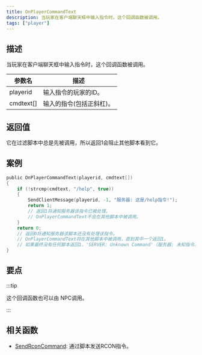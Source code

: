 ```yaml
---
title: OnPlayerCommandText
description: 当玩家在客户端聊天框中输入指令时，这个回调函数被调用。
tags: ["player"]
---
```


## 描述

当玩家在客户端聊天框中输入指令时，这个回调函数被调用。

| 参数名      | 描述                                                 |
| --------- | ----------------------------------------------------------- |
| playerid  | 输入指令的玩家的ID。              |
| cmdtext[] | 输入的指令(包括正斜杠)。 |

## 返回值

它在过滤脚本中总是先被调用，所以返回1会阻止其他脚本看到它。
## 案例

```c
public OnPlayerCommandText(playerid, cmdtext[])
{
    if (!strcmp(cmdtext, "/help", true))
    {
        SendClientMessage(playerid, -1, "服务器: 这是/help指令!");
        return 1;
        // 返回1将通知服务器该指令已被处理。
        // OnPlayerCommandText不会在其他脚本中被调用。
    }
    return 0;
    // 返回0将通知服务器该脚本还没有处理该指令。
    // OnPlayerCommandText将在其他脚本中被调用，直到其中一个返回1。
    // 如果最终没有任何脚本返回1，'SERVER: Unknown Command'（服务器: 未知指令）消息将显示给玩家。
}
```

## 要点

:::tip

这个回调函数也可以由 NPC调用。

:::

## 相关函数

- [SendRconCommand](../functions/SendRconCommand): 通过脚本发送RCON指令。
